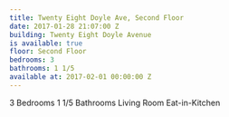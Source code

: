 ```yaml
---
title: Twenty Eight Doyle Ave, Second Floor
date: 2017-01-28 21:07:00 Z
building: Twenty Eight Doyle Avenue
is available: true
floor: Second Floor
bedrooms: 3
bathrooms: 1 1/5
available at: 2017-02-01 00:00:00 Z
---
```


3 Bedrooms
1 1/5 Bathrooms
Living Room
Eat-in-Kitchen